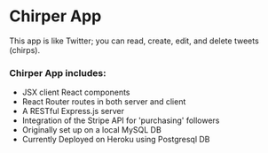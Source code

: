 # Chirper App

This app is like Twitter; you can read, create, edit, and delete tweets (chirps).

### Chirper App includes:

* JSX client React components
* React Router routes in both server and client
* A RESTful Express.js server
* Integration of the Stripe API for 'purchasing' followers
* Originally set up on a local MySQL DB
* Currently Deployed on Heroku using Postgresql DB